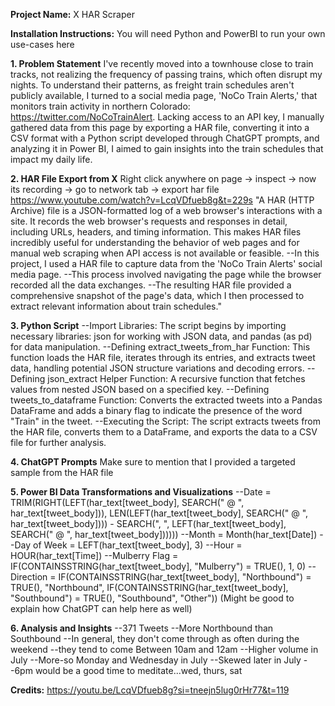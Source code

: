 **Project Name:** X HAR Scraper

**Installation Instructions:** You will need Python and PowerBI to run your own use-cases here

**1. Problem Statement**
I've recently moved into a townhouse close to train tracks, not realizing the frequency of passing trains, which often disrupt my nights. To understand their patterns, as freight train schedules aren't publicly available, I turned to a social media page, 'NoCo Train Alerts,' that monitors train activity in northern Colorado: https://twitter.com/NoCoTrainAlert. Lacking access to an API key, I manually gathered data from this page by exporting a HAR file, converting it into a CSV format with a Python script developed through ChatGPT prompts, and analyzing it in Power BI, I aimed to gain insights into the train schedules that impact my daily life.

**2. HAR File Export from X**
Right click anywhere on page -> inspect -> now its recording -> go to network tab -> export har file
https://www.youtube.com/watch?v=LcqVDfueb8g&t=229s
"A HAR (HTTP Archive) file is a JSON-formatted log of a web browser's interactions with a site. It records the web browser's requests and responses in detail, including URLs, headers, and timing information. This makes HAR files incredibly useful for understanding the behavior of web pages and for manual web scraping when API access is not available or feasible. 
	--In this project, I used a HAR file to capture data from the 'NoCo Train Alerts' social media page. 
	--This process involved navigating the page while the browser recorded all the data exchanges. 
	--The resulting HAR file provided a comprehensive snapshot of the page's data, which I then processed to extract relevant information about train schedules."

**3. Python Script**
	--Import Libraries: The script begins by importing necessary libraries: json for working with JSON data, and pandas (as pd) for data manipulation.
	--Defining extract_tweets_from_har Function: This function loads the HAR file, iterates through its entries, and extracts tweet data, handling potential JSON structure variations and decoding errors.
	--Defining json_extract Helper Function: A recursive function that fetches values from nested JSON based on a specified key.
--Defining tweets_to_dataframe Function: Converts the extracted tweets into a Pandas DataFrame and adds a binary flag to indicate the presence of the word "Train" in the tweet.
--Executing the Script: The script extracts tweets from the HAR file, converts them to a DataFrame, and exports the data to a CSV file for further analysis.

**4. ChatGPT Prompts**
Make sure to mention that I provided a targeted sample from the HAR file

**5. Power BI Data Transformations and Visualizations**
--Date = TRIM(RIGHT(LEFT(har_text[tweet_body], SEARCH(" @ ", har_text[tweet_body])), LEN(LEFT(har_text[tweet_body], SEARCH(" @ ", har_text[tweet_body]))) - SEARCH(", ", LEFT(har_text[tweet_body], SEARCH(" @ ", har_text[tweet_body])))))
--Month = Month(har_text[Date])
--Day of Week = LEFT(har_text[tweet_body], 3)
--Hour = HOUR(har_text[Time])
--Mulberry Flag = IF(CONTAINSSTRING(har_text[tweet_body], "Mulberry") = TRUE(), 1, 0)
--Direction = IF(CONTAINSSTRING(har_text[tweet_body], "Northbound") = TRUE(), "Northbound", IF(CONTAINSSTRING(har_text[tweet_body], "Southbound") = TRUE(), "Southbound", "Other"))
(Might be good to explain how ChatGPT can help here as well)

**6. Analysis and Insights**
--371 Tweets
--More Northbound than Southbound
--In general, they don't come through as often during the weekend
--they tend to come Between 10am and 12am
--Higher volume in July
--More-so Monday and Wednesday in July
--Skewed later in July
--6pm would be a good time to meditate...wed, thurs, sat

**Credits:**
https://youtu.be/LcqVDfueb8g?si=tneejn5lug0rHr77&t=119
